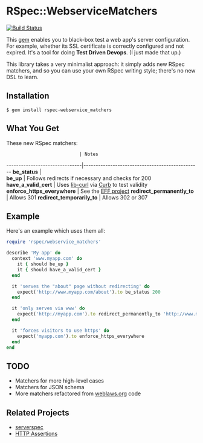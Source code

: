 # RSpec::WebserviceMatchers

[![Build Status](https://travis-ci.org/dogweather/rspec-webservice_matchers.png?branch=master)](https://travis-ci.org/dogweather/rspec-webservice_matchers)

This [gem](https://rubygems.org/gems/rspec-webservice_matchers) enables you to black-box test a web app's server configuration. For example, whether its SSL certificate is correctly configured and not expired. It's a tool for doing **Test Driven Devops**. (I just made that up.)

This library takes a very minimalist approach: it simply adds new RSpec matchers,
and so you can use your own RSpec writing style; there's no new DSL to learn.

Installation
------------
```Shell
$ gem install rspec-webservice_matchers
```

What You Get
------------
These new RSpec matchers:

                               | Notes
-------------------------------|------------------------------------------------
**be_status**                  |  
**be_up**                      | Follows redirects if necessary and checks for 200
**have_a_valid_cert**          | Uses [lib-curl](http://curl.haxx.se/libcurl/) via [Curb](https://github.com/taf2/curb) to test validity
**enforce_https_everywhere**   | See the [EFF project](https://www.eff.org/https-everywhere)
**redirect_permanently_to**    | Allows 301
**redirect_temporarily_to**    | Allows 302 or 307


Example
-------

Here's an example which uses them all:

```Ruby
require 'rspec/webservice_matchers'

describe 'My app' do 
  context 'www.myapp.com' do
    it { should be_up }
    it { should have_a_valid_cert }
  end

  it 'serves the "about" page without redirecting' do
    expect('http://www.myapp.com/about').to be_status 200
  end

  it 'only serves via www' do
    expect('http://myapp.com').to redirect_permanently_to 'http://www.myapp.com/'
  end

  it 'forces visitors to use https' do
    expect('myapp.com').to enforce_https_everywhere
  end
end
```


TODO 
----
* Matchers for more high-level cases
* Matchers for JSON schema 
* More matchers refactored from [weblaws.org](http://www.weblaws.org/) code

Related Projects
----------------
* [serverspec](http://serverspec.org)
* [HTTP Assertions](https://github.com/dogweather/HTTP-Assertions)


